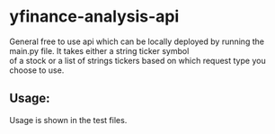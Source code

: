 # yfinance-analysis-api

General free to use api which can be locally deployed by running the main.py file. It takes either a string ticker symbol\
of a stock or a list of strings tickers based on which request type you choose to use.

## Usage:
Usage is shown in the test files.